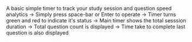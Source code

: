A basic simple timer to track your study session and question speed analytics
-> Simply press space-bar or Enter to operate
-> Timer turns green and red to indicate it's status
-> Main timer shows the total sesssion duration
-> Total question count is displayed
-> Time take to complete last question is also displayed

